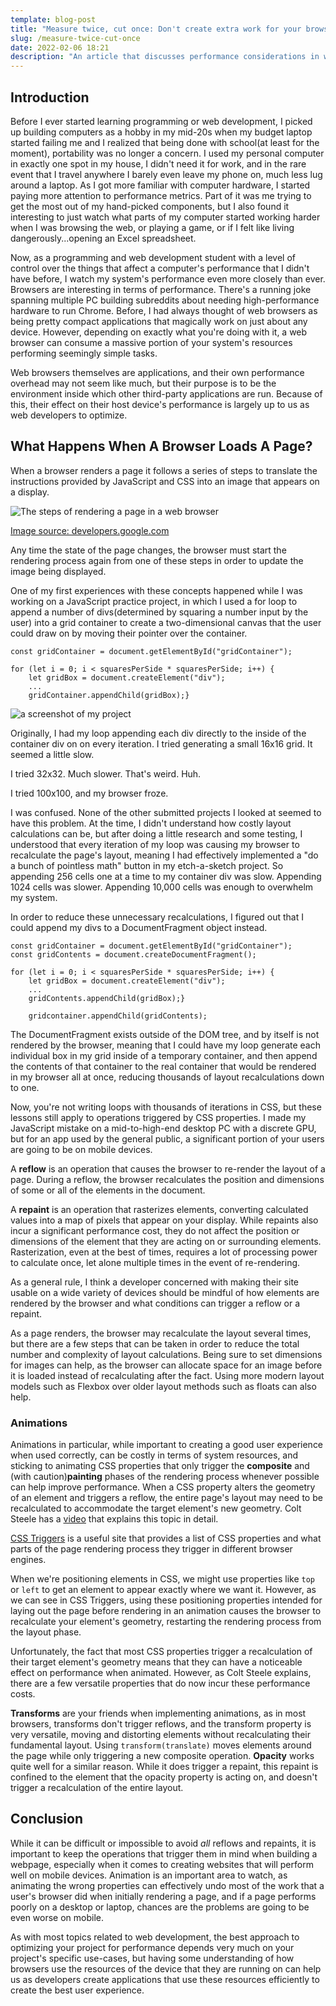 ```yaml
---
template: blog-post
title: "Measure twice, cut once: Don't create extra work for your browser. "
slug: /measure-twice-cut-once
date: 2022-02-06 18:21
description: "An article that discusses performance considerations in web development. "
---
```

## Introduction

Before I ever started learning programming or web development, I picked up building computers as a hobby in my mid-20s when my budget laptop started failing me and I realized that being done with school(at least for the moment), portability was no longer a concern. I used my personal computer in exactly one spot in my house, I didn't need it for work, and in the rare event that I travel anywhere I barely even leave my phone on, much less lug around a laptop. As I got more familiar with computer hardware, I started paying more attention to performance metrics. Part of it was me trying to get the most out of my hand-picked components, but I also found it interesting to just watch what parts of my computer started working harder when I was browsing the web, or playing a game, or if I felt like living dangerously...opening an Excel spreadsheet.

Now, as a programming and web development student with a level of control over the things that affect a computer's performance that I didn't have before, I watch my system's performance even more closely than ever. Browsers are interesting in terms of performance. There's a running joke spanning multiple PC building subreddits about needing high-performance hardware to run Chrome. Before, I had always thought of web browsers as being pretty compact applications that magically work on just about any device. However, depending on exactly what you're doing with it, a web browser can consume a massive portion of your system's resources performing seemingly simple tasks. 

Web browsers themselves are applications, and their own performance overhead may not seem like much, but their purpose is to be the environment inside which other third-party applications are run. Because of this, their effect on their host device's performance is largely up to us as web developers to optimize.

## What Happens When A Browser Loads A Page?

[](https://developer.mozilla.org/en-US/docs/Web/Performance/How_browsers_work)When a browser renders a page it follows a series of steps to translate the instructions provided by JavaScript and CSS into an image that appears on a display. 

![The steps of rendering a page in a web browser](/assets/steps-of-page-rendering.jpg)

[Image source: developers.google.com](https://developers.google.com/web/fundamentals/performance/rendering)

Any time the state of the page changes, the browser must start the rendering process again from one of these steps in order to update the image being displayed. 

One of my first experiences with these concepts happened while I was working on a JavaScript practice project, in which I used a for loop to append a number of divs(determined by squaring a number input by the user) into a grid container to create a two-dimensional canvas that the user could draw on by moving their pointer over the container.

```
const gridContainer = document.getElementById("gridContainer");

for (let i = 0; i < squaresPerSide * squaresPerSide; i++) {
    let gridBox = document.createElement("div");
    ...
    gridContainer.appendChild(gridBox);}
```

![a screenshot of my project](/assets/etch-a-sketch-cropped.png)

Originally, I had my loop appending each div directly to the inside of the container div on on every iteration. I tried generating a small 16x16 grid. It seemed a little slow.

I tried 32x32. Much slower. That's weird. Huh.

I tried 100x100, and my browser froze.

I was confused. None of the other submitted projects I looked at seemed to have this problem. At the time, I didn't understand how costly layout calculations can be, but after doing a little research and some testing, I understood that every iteration of my loop was causing my browser to recalculate the page's layout, meaning I had effectively implemented a "do a bunch of pointless math" button in my etch-a-sketch project. So appending 256 cells one at a time to my container div was slow. Appending 1024 cells was slower. Appending 10,000 cells was enough to overwhelm my system.

In order to reduce these unnecessary recalculations, I figured out that I could append my divs to a DocumentFragment object instead.

```
const gridContainer = document.getElementById("gridContainer");
const gridContents = document.createDocumentFragment();

for (let i = 0; i < squaresPerSide * squaresPerSide; i++) {
    let gridBox = document.createElement("div");
    ...
    gridContents.appendChild(gridBox);}

    gridcontainer.appendChild(gridContents);
```

The DocumentFragment exists outside of the DOM tree, and by itself is not rendered by the browser, meaning that I could have my loop generate each individual box in my grid inside of a temporary container, and then append the contents of that container to the real container that would be rendered in my browser all at once, reducing thousands of layout recalculations down to one.

Now, you're not writing loops with thousands of iterations in CSS, but these lessons still apply to operations triggered by CSS properties. I made my JavaScript mistake on a mid-to-high-end desktop PC with a discrete GPU, but for an app used by the general public, a significant portion of your users are going to be on mobile devices.

A **reflow** is an operation that causes the browser to re-render the layout of a page. During a reflow, the browser recalculates the position and dimensions of some or all of the elements in the document.

A **repaint** is an operation that rasterizes elements, converting calculated values into a map of pixels that appear on your display. While repaints also incur a significant performance cost, they do not affect the position or dimensions of the element that they are acting on or surrounding elements. Rasterization, even at the best of times, requires a lot of processing power to calculate once, let alone multiple times in the event of re-rendering.

As a general rule, I think a developer concerned with making their site usable on a wide variety of devices should be mindful of how elements are rendered by the browser and what conditions can trigger a reflow or a repaint.

As a page renders, the browser may recalculate the layout several times, but there are a few steps that can be taken in order to reduce the total number and complexity of layout calculations. Being sure to set dimensions for images can help, as the browser can allocate space for an image before it is loaded instead of recalculating after the fact. Using more modern layout models such as Flexbox over older layout methods such as floats can also help.

### Animations

Animations in particular, while important to creating a good user experience when used correctly, can be costly in terms of system resources, and sticking to animating CSS properties that only trigger the **composite** and (with caution)**painting** phases of the rendering process whenever possible can help improve performance. When a CSS property alters the geometry of an element and triggers a reflow, the entire page's layout may need to be recalculated to accommodate the target element's new geometry. Colt Steele has a [video](https://www.youtube.com/watch?v=N5EW4HnF6FU) that explains this topic in detail.

[CSS Triggers](https://csstriggers.com) is a useful site that provides a list of CSS properties and what parts of the page rendering process they trigger in different browser engines.

When we're positioning elements in CSS, we might use properties like `top` or `left` to get an element to appear exactly where we want it. However, as we can see in CSS Triggers, using these positioning properties intended for laying out the page before rendering in an animation causes the browser to recalculate your element's geometry, restarting the rendering process from the layout phase.

Unfortunately, the fact that most CSS properties trigger a recalculation of their target element's geometry means that they can have a noticeable effect on performance when animated. However, as Colt Steele explains, there are a few versatile properties that do now incur these performance costs.

**Transforms** are your friends when implementing animations, as in most browsers, transforms don't trigger reflows, and the transform property is very versatile, moving and distorting elements without recalculating their fundamental layout. Using `transform(translate)` moves elements around the page while only triggering a new composite operation. **Opacity** works quite well for a similar reason. While it does trigger a repaint, this repaint is confined to the element that the opacity property is acting on, and doesn't trigger a recalculation of the entire layout.

## Conclusion

While it can be difficult or impossible to avoid *all* reflows and repaints, it is important to keep the operations that trigger them in mind when building a webpage, especially when it comes to creating websites that will perform well on mobile devices. Animation is an important area to watch, as animating the wrong properties can effectively undo most of the work that a user's browser did when initially rendering a page, and if a page performs poorly on a desktop or laptop, chances are the problems are going to be even worse on mobile.

As with most topics related to web development, the best approach to optimizing your project for performance depends very much on your project's specific use-cases, but having some understanding of how browsers use the resources of the device that they are running on can help us as developers create applications that use these resources efficiently to create the best user experience.